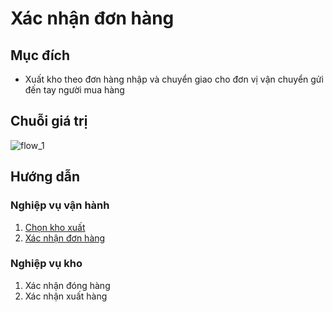 # Xác nhận đơn hàng
## Mục đích
- Xuất kho theo đơn hàng nhập và chuyển giao cho đơn vị vận chuyển gửi đến tay người mua hàng

## Chuỗi giá trị

![flow_1](https://user-images.githubusercontent.com/24457565/134947518-5e50f2af-3c3e-4ca1-bf97-6de177e03271.png)

## Hướng dẫn 
### Nghiệp vụ vận hành
1. [Chọn kho xuất](order_picking_warehouse.md)
2. [Xác nhận đơn hàng](order_confirmation.md)

### Nghiệp vụ kho
1. Xác nhận đóng hàng
2. Xác nhận xuất hàng
